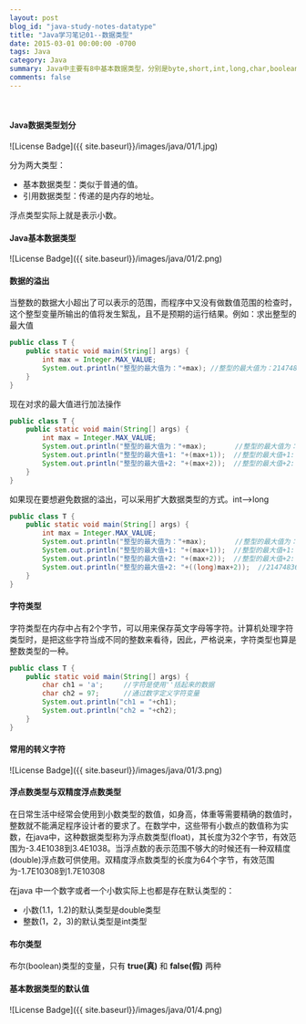 ```yaml
---
layout: post
blog_id: "java-study-notes-datatype"
title: "Java学习笔记01--数据类型"
date: 2015-03-01 00:00:00 -0700
tags: Java
category: Java
summary: Java中主要有8中基本数据类型，分别是byte,short,int,long,char,boolean,float,double
comments: false
---
```

<br>

#### Java数据类型划分

![License Badge]({{ site.baseurl}}/images/java/01/1.jpg)

分为两大类型：

+ 基本数据类型：类似于普通的值。
+ 引用数据类型：传递的是内存的地址。

浮点类型实际上就是表示小数。

#### Java基本数据类型

![License Badge]({{ site.baseurl}}/images/java/01/2.png)

#### 数据的溢出

当整数的数据大小超出了可以表示的范围，而程序中又没有做数值范围的检查时，这个整型变量所输出的值将发生絮乱，且不是预期的运行结果。例如：求出整型的最大值

```java
public class T {  
    public static void main(String[] args) {  
        int max = Integer.MAX_VALUE;  
        System.out.println("整型的最大值为："+max); //整型的最大值为：2147483647  
    }  
} 
```

现在对求的最大值进行加法操作

```java
public class T {  
    public static void main(String[] args) {  
        int max = Integer.MAX_VALUE;  
        System.out.println("整型的最大值为："+max);       //整型的最大值为：2147483647  
        System.out.println("整型的最大值+1: "+(max+1));  //整型的最大值+1: -2147483648  
        System.out.println("整型的最大值+2: "+(max+2));  //整型的最大值+2: -2147483647  
    }  
} 
```

如果现在要想避免数据的溢出，可以采用扩大数据类型的方式。int-->long

```java
public class T {  
	public static void main(String[] args) {  
		int max = Integer.MAX_VALUE;  
		System.out.println("整型的最大值为："+max);       //整型的最大值为：2147483647  
		System.out.println("整型的最大值+1: "+(max+1));  //整型的最大值+1: -2147483648  
		System.out.println("整型的最大值+2: "+(max+2));  //整型的最大值+2: -2147483647  
		System.out.println("整型的最大值+2: "+((long)max+2));  //2147483649  
	}  
}  
```

#### 字符类型

字符类型在内存中占有2个字节，可以用来保存英文字母等字符。计算机处理字符类型时，是把这些字符当成不同的整数来看待，因此，严格说来，字符类型也算是整数类型的一种。

```java
public class T {  
	public static void main(String[] args) {  
		char ch1 = 'a';     //字符是使用''括起来的数据  
		char ch2 = 97;      //通过数字定义字符变量  
		System.out.println("ch1 = "+ch1);  
		System.out.println("ch2 = "+ch2);  
	}  
}  
```

#### 常用的转义字符

![License Badge]({{ site.baseurl}}/images/java/01/3.png)

#### 浮点数类型与双精度浮点数类型

在日常生活中经常会使用到小数类型的数值，如身高，体重等需要精确的数值时，整数就不能满足程序设计者的要求了。在数学中，这些带有小数点的数值称为实数，在java中，这种数据类型称为浮点数类型(float)，其长度为32个字节，有效范围为-3.4E1038到3.4E1038。当浮点数的表示范围不够大的时候还有一种双精度(double)浮点数可供使用。双精度浮点数类型的长度为64个字节，有效范围为-1.7E10308到1.7E10308

在java 中一个数字或者一个小数实际上也都是存在默认类型的：

+ 小数(1.1，1.2)的默认类型是double类型
+ 整数(1，2，3)的默认类型是int类型

#### 布尔类型

布尔(boolean)类型的变量，只有 **true(真)** 和 **false(假)** 两种

#### 基本数据类型的默认值

![License Badge]({{ site.baseurl}}/images/java/01/4.png)

<br>